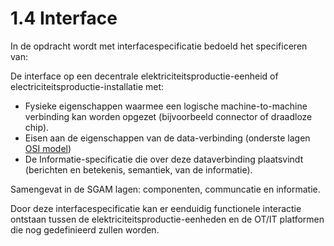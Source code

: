 # 1.4 Interface

In de opdracht wordt met interfacespecificatie bedoeld het specificeren van:

De interface op een decentrale elektriciteitsproductie-eenheid of electriciteitsproductie-installatie met:

* Fysieke eigenschappen waarmee een logische machine-to-machine verbinding kan worden opgezet \(bijvoorbeeld connector of draadloze chip\).
* Eisen aan de eigenschappen van de data-verbinding \(onderste lagen [OSI model](https://nl.wikipedia.org/wiki/OSI-model)\)
* De Informatie-specificatie die over deze dataverbinding plaatsvindt \(berichten en betekenis, semantiek, van de informatie\).

Samengevat in de SGAM lagen: componenten, communcatie en informatie.

Door deze interfacespecificatie kan er eenduidig functionele interactie ontstaan tussen de elektriciteitsproductie-eenheden en de OT/IT platformen die nog gedefinieerd zullen worden.

